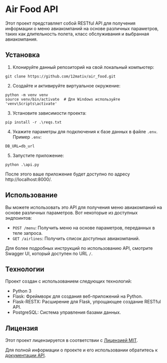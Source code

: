 # Air Food API

Этот проект представляет собой RESTful API для получения информации о меню авиакомпаний на основе различных параметров, таких как длительность полета, класс обслуживания и выбранная авиакомпания.

## Установка

1. Клонируйте данный репозиторий на свой локальный компьютер:

```
git clone https://github.com/12mativ/air_food.git
```

2. Создайте и активируйте виртуальное окружение:

```
python -m venv venv
source venv/bin/activate  # Для Windows используйте 'venv\Scripts\activate'
```

3. Установите зависимости проекта:

```
pip install -r .\reqs.txt
```

4. Укажите параметры для подключения к базе данных в файле `.env`. Пример `.env`:

```
DB_URL=db_url
```

5. Запустите приложение:

```
python .\api.py
```

После этого ваше приложение будет доступно по адресу http://localhost:8000/.

## Использование

Вы можете использовать это API для получения меню авиакомпаний на основе различных параметров. Вот некоторые из доступных эндпоинтов:

- `POST /menu`: Получить меню на основе параметров, переданных в теле запроса.
- `GET /airlines`: Получить список доступных авиакомпаний.

Для более подробных инструкций по использованию API, смотрите Swagger UI, который доступен по URL `/`. 

## Технологии

Проект создан с использованием следующих технологий:

- Python 3
- Flask: Фреймворк для создания веб-приложений на Python.
- Flask-RESTX: Расширение для Flask, упрощающее создание RESTful API.
- PostgreSQL: Система управления базами данных.

## Лицензия

Этот проект лицензируется в соответствии с [Лицензией MIT](LICENSE).

Для полной информации о проекте и его использовании обратитесь к [документации API](http://localhost:8000/).